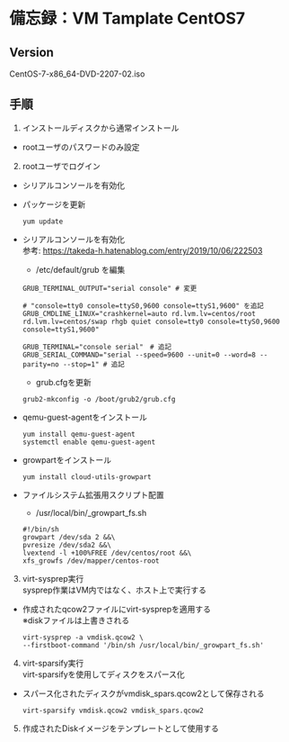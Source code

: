 # 備忘録：VM Tamplate CentOS7

## Version
CentOS-7-x86_64-DVD-2207-02.iso

## 手順  
1. インストールディスクから通常インストール  
- rootユーザのパスワードのみ設定

2. rootユーザでログイン  

- シリアルコンソールを有効化

- パッケージを更新
  ```
  yum update
  ```

- シリアルコンソールを有効化  
  参考: https://takeda-h.hatenablog.com/entry/2019/10/06/222503

  - /etc/default/grub を編集  

  ```
  GRUB_TERMINAL_OUTPUT="serial console" # 変更
  
  # "console=tty0 console=ttyS0,9600 console=ttyS1,9600" を追記  
  GRUB_CMDLINE_LINUX="crashkernel=auto rd.lvm.lv=centos/root rd.lvm.lv=centos/swap rhgb quiet console=tty0 console=ttyS0,9600 console=ttyS1,9600"
  
  GRUB_TERMINAL="console serial"　# 追記
  GRUB_SERIAL_COMMAND="serial --speed=9600 --unit=0 --word=8 --parity=no --stop=1" # 追記
  ```

  - grub.cfgを更新  

  ```
  grub2-mkconfig -o /boot/grub2/grub.cfg
  ```
  
- qemu-guest-agentをインストール
  ```
  yum install qemu-guest-agent
  systemctl enable qemu-guest-agent
  ```

- growpartをインストール  
  ```
  yum install cloud-utils-growpart
  ```

- ファイルシステム拡張用スクリプト配置  
  - /usr/local/bin/_growpart_fs.sh
  ```
  #!/bin/sh
  growpart /dev/sda 2 &&\
  pvresize /dev/sda2 &&\
  lvextend -l +100%FREE /dev/centos/root &&\
  xfs_growfs /dev/mapper/centos-root
  ```

3. virt-sysprep実行  
sysprep作業はVM内ではなく、ホスト上で実行する
- 作成されたqcow2ファイルにvirt-sysprepを適用する  
  ※diskファイルは上書きされる
  ```
  virt-sysprep -a vmdisk.qcow2 \
  --firstboot-command '/bin/sh /usr/local/bin/_growpart_fs.sh'
  ```

4. virt-sparsify実行  
virt-sparsifyを使用してディスクをスパース化  
- スパース化されたディスクがvmdisk_spars.qcow2として保存される
  
  ```
  virt-sparsify vmdisk.qcow2 vmdisk_spars.qcow2
  ```

5. 作成されたDiskイメージをテンプレートとして使用する